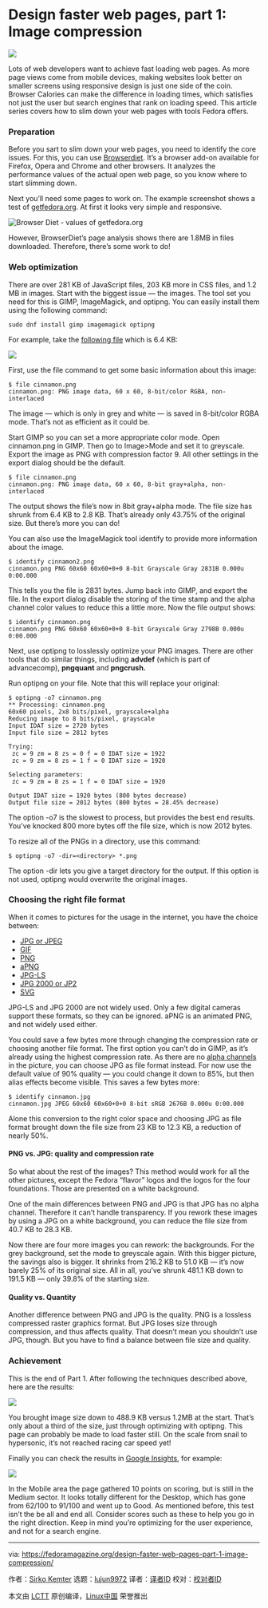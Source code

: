 Design faster web pages, part 1: Image compression
======

![](https://fedoramagazine.org/wp-content/uploads/2018/02/fasterwebsites1-816x345.jpg)

Lots of web developers want to achieve fast loading web pages. As more page views come from mobile devices, making websites look better on smaller screens using responsive design is just one side of the coin. Browser Calories can make the difference in loading times, which satisfies not just the user but search engines that rank on loading speed. This article series covers how to slim down your web pages with tools Fedora offers.

### Preparation

Before you sart to slim down your web pages, you need to identify the core issues. For this, you can use [Browserdiet][1]. It’s a browser add-on available for Firefox, Opera and Chrome and other browsers. It analyzes the performance values of the actual open web page, so you know where to start slimming down.

Next you’ll need some pages to work on. The example screenshot shows a test of [getfedora.org][2]. At first it looks very simple and responsive.

![Browser Diet - values of getfedora.org][3]

However, BrowserDiet’s page analysis shows there are 1.8MB in files downloaded. Therefore, there’s some work to do!

### Web optimization

There are over 281 KB of JavaScript files, 203 KB more in CSS files, and 1.2 MB in images. Start with the biggest issue — the images. The tool set you need for this is GIMP, ImageMagick, and optipng. You can easily install them using the following command:

```
sudo dnf install gimp imagemagick optipng

```

For example, take the [following file][4] which is 6.4 KB:

![][4]

First, use the file command to get some basic information about this image:

```
$ file cinnamon.png
cinnamon.png: PNG image data, 60 x 60, 8-bit/color RGBA, non-interlaced

```

The image — which is only in grey and white — is saved in 8-bit/color RGBA mode. That’s not as efficient as it could be.

Start GIMP so you can set a more appropriate color mode. Open cinnamon.png in GIMP. Then go to Image>Mode and set it to greyscale. Export the image as PNG with compression factor 9. All other settings in the export dialog should be the default.

```
$ file cinnamon.png
cinnamon.png: PNG image data, 60 x 60, 8-bit gray+alpha, non-interlaced

```

The output shows the file’s now in 8bit gray+alpha mode. The file size has shrunk from 6.4 KB to 2.8 KB. That’s already only 43.75% of the original size. But there’s more you can do!

You can also use the ImageMagick tool identify to provide more information about the image.

```
$ identify cinnamon2.png
cinnamon.png PNG 60x60 60x60+0+0 8-bit Grayscale Gray 2831B 0.000u 0:00.000

```

This tells you the file is 2831 bytes. Jump back into GIMP, and export the file. In the export dialog disable the storing of the time stamp and the alpha channel color values to reduce this a little more. Now the file output shows:

```
$ identify cinnamon.png
cinnamon.png PNG 60x60 60x60+0+0 8-bit Grayscale Gray 2798B 0.000u 0:00.000

```

Next, use optipng to losslessly optimize your PNG images. There are other tools that do similar things, including **advdef** (which is part of advancecomp), **pngquant** and **pngcrush.**

Run optipng on your file. Note that this will replace your original:

```
$ optipng -o7 cinnamon.png
** Processing: cinnamon.png
60x60 pixels, 2x8 bits/pixel, grayscale+alpha
Reducing image to 8 bits/pixel, grayscale
Input IDAT size = 2720 bytes
Input file size = 2812 bytes

Trying:
 zc = 9 zm = 8 zs = 0 f = 0 IDAT size = 1922
 zc = 9 zm = 8 zs = 1 f = 0 IDAT size = 1920

Selecting parameters:
 zc = 9 zm = 8 zs = 1 f = 0 IDAT size = 1920

Output IDAT size = 1920 bytes (800 bytes decrease)
Output file size = 2012 bytes (800 bytes = 28.45% decrease)

```

The option -o7 is the slowest to process, but provides the best end results. You’ve knocked 800 more bytes off the file size, which is now 2012 bytes.

To resize all of the PNGs in a directory, use this command:

```
$ optipng -o7 -dir=<directory> *.png

```

The option -dir lets you give a target directory for the output. If this option is not used, optipng would overwrite the original images.

### Choosing the right file format

When it comes to pictures for the usage in the internet, you have the choice between:


+ [JPG or JPEG][9]
+ [GIF][10]
+ [PNG][11]
+ [aPNG][12]
+ [JPG-LS][13]
+ [JPG 2000 or JP2][14]
+ [SVG][15]


JPG-LS and JPG 2000 are not widely used. Only a few digital cameras support these formats, so they can be ignored. aPNG is an animated PNG, and not widely used either.

You could save a few bytes more through changing the compression rate or choosing another file format. The first option you can’t do in GIMP, as it’s already using the highest compression rate. As there are no [alpha channels][5] in the picture, you can choose JPG as file format instead. For now use the default value of 90% quality — you could change it down to 85%, but then alias effects become visible. This saves a few bytes more:

```
$ identify cinnamon.jpg
cinnamon.jpg JPEG 60x60 60x60+0+0 8-bit sRGB 2676B 0.000u 0:00.000

```

Alone this conversion to the right color space and choosing JPG as file format brought down the file size from 23 KB to 12.3 KB, a reduction of nearly 50%.


#### PNG vs. JPG: quality and compression rate

So what about the rest of the images? This method would work for all the other pictures, except the Fedora “flavor” logos and the logos for the four foundations. Those are presented on a white background.

One of the main differences between PNG and JPG is that JPG has no alpha channel. Therefore it can’t handle transparency. If you rework these images by using a JPG on a white background, you can reduce the file size from 40.7 KB to 28.3 KB.

Now there are four more images you can rework: the backgrounds. For the grey background, set the mode to greyscale again. With this bigger picture, the savings also is bigger. It shrinks from 216.2 KB to 51.0 KB — it’s now barely 25% of its original size. All in all, you’ve shrunk 481.1 KB down to 191.5 KB — only 39.8% of the starting size.

#### Quality vs. Quantity

Another difference between PNG and JPG is the quality. PNG is a lossless compressed raster graphics format. But JPG loses size through compression, and thus affects quality. That doesn’t mean you shouldn’t use JPG, though. But you have to find a balance between file size and quality.

### Achievement

This is the end of Part 1. After following the techniques described above, here are the results:

![][6]

You brought image size down to 488.9 KB versus 1.2MB at the start. That’s only about a third of the size, just through optimizing with optipng. This page can probably be made to load faster still. On the scale from snail to hypersonic, it’s not reached racing car speed yet!

Finally you can check the results in [Google Insights][7], for example:

![][8]

In the Mobile area the page gathered 10 points on scoring, but is still in the Medium sector. It looks totally different for the Desktop, which has gone from 62/100 to 91/100 and went up to Good. As mentioned before, this test isn’t the be all and end all. Consider scores such as these to help you go in the right direction. Keep in mind you’re optimizing for the user experience, and not for a search engine.


--------------------------------------------------------------------------------

via: https://fedoramagazine.org/design-faster-web-pages-part-1-image-compression/

作者：[Sirko Kemter][a]
选题：[lujun9972][b]
译者：[译者ID](https://github.com/译者ID)
校对：[校对者ID](https://github.com/校对者ID)

本文由 [LCTT](https://github.com/LCTT/TranslateProject) 原创编译，[Linux中国](https://linux.cn/) 荣誉推出

[a]: https://fedoramagazine.org/author/gnokii/
[b]: https://github.com/lujun9972
[1]: https://browserdiet.com/calories/
[2]: http://getfedora.org
[3]: https://fedoramagazine.org/wp-content/uploads/2018/02/ff-addon-diet.jpg
[4]: https://getfedora.org/static/images/cinnamon.png
[5]: https://www.webopedia.com/TERM/A/alpha_channel.html
[6]: https://fedoramagazine.org/wp-content/uploads/2018/02/ff-addon-diet-i.jpg
[7]: https://developers.google.com/speed/pagespeed/insights/?url=getfedora.org&tab=mobile
[8]: https://fedoramagazine.org/wp-content/uploads/2018/02/PageSpeed_Insights.png
[9]: https://en.wikipedia.org/wiki/JPEG
[10]: https://en.wikipedia.org/wiki/GIF
[11]: https://en.wikipedia.org/wiki/Portable_Network_Graphics
[12]: https://en.wikipedia.org/wiki/APNG
[13]: https://en.wikipedia.org/wiki/JPEG_2000
[14]: https://en.wikipedia.org/wiki/JPEG_2000
[15]: https://en.wikipedia.org/wiki/Scalable_Vector_Graphics
